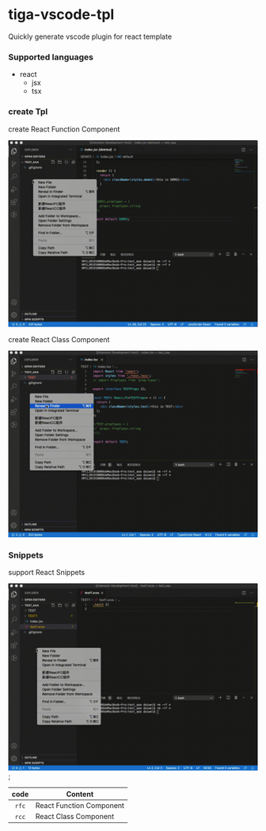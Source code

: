 # tiga-vscode-tpl
Quickly generate vscode plugin for react template

### Supported languages 
- react 
  - jsx
  - tsx

### create Tpl
create React Function Component

![创建模块目录](images/FC.gif)

create React Class Component

![创建模块目录](images/CC.gif)

### Snippets
support React Snippets

![Snippets](images/TPL.gif);

|  code  |         Content           |
| :----: | --------------------------|
|  `rfc` |  React Function Component |
|  `rcc` |    React Class Component  |

